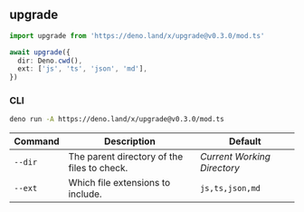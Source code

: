 ## upgrade

```ts
import upgrade from 'https://deno.land/x/upgrade@v0.3.0/mod.ts'

await upgrade({
  dir: Deno.cwd(),
  ext: ['js', 'ts', 'json', 'md'],
})
```

### CLI

```bash
deno run -A https://deno.land/x/upgrade@v0.3.0/mod.ts
```

| Command | Description                                 | Default                     |
| ------- | ------------------------------------------- | --------------------------- |
| `--dir` | The parent directory of the files to check. | _Current Working Directory_ |
| `--ext` | Which file extensions to include.           | `js,ts,json,md`             |
